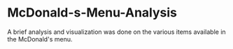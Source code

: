 # McDonald-s-Menu-Analysis
A brief analysis and visualization was done on the various items available in the McDonald's menu.
